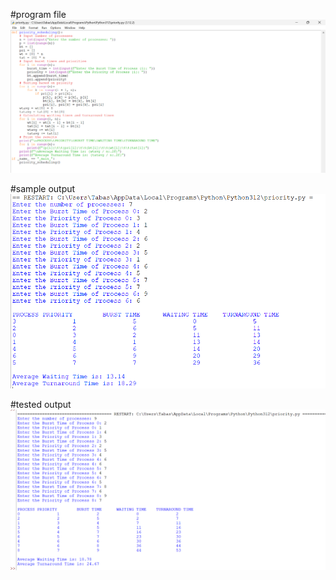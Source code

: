 #program file
![proram file](priorityprogram.png)

#sample output
![sample output](sampleoutput.png)

#tested output
![tested output](testedoutput.png)
